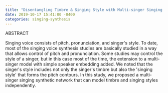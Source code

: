 ```yaml
---
title: "Disentangling Timbre & Singing Style with Multi-singer Singing Synthesis"
date: 2019-10-17 15:41:00 -0400
categories: singing-synthesis
---
```


ABSTRACT

Singing voice consists of pitch, pronunciation, and singer's style. To date, most of the singing voice synthesis studies are basically studied in a way that allows control of pitch and pronunciation. Some studies may control the style of a singer, but in this case most of the time, the extension to a multi-singer model with simple speaker embedding added. We noted that the singer's style includes not only the singer's timbre but also the 'singing style' that forms the pitch contours. In this study, we proposed a multi-singer singing synthetic network that can model timbre and singing styles independently. 

